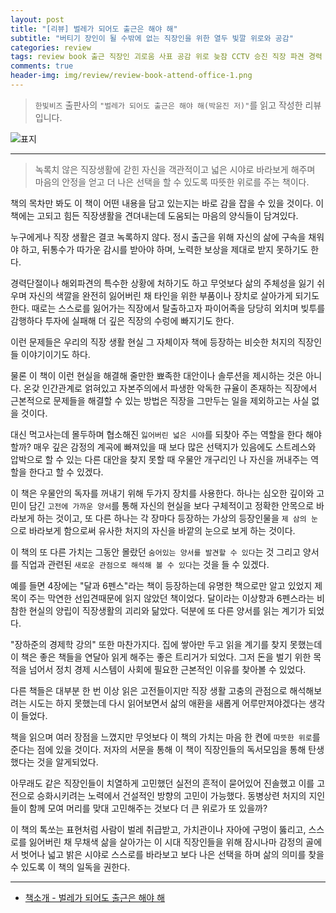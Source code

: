 ```yaml
---  
layout: post  
title: "[리뷰] 벌레가 되어도 출근은 해야 해"  
subtitle: "버티기 장인이 될 수밖에 없는 직장인을 위한 열두 빛깔 위로와 공감"  
categories: review  
tags: review book 출근 직장인 괴로움 사표 공감 위로 늦잠 CCTV 승진 직장 파견 경력 학력 투자 갑질 부품 부고 철학   
comments: true  
header-img: img/review/review-book-attend-office-1.png
---  
```

  
> `한빛비즈` 출판사의 `"벌레가 되어도 출근은 해야 해(박윤진 저)"`를 읽고 작성한 리뷰입니다.  

![표지](https://theorydb.github.io/assets/img/review/review-book-attend-office-1.png)  

---

> 녹록치 않은 직장생활에 갇힌 자신을 객관적이고 넓은 시야로 바라보게 해주며 마음의 안정을 얻고 더 나은 선택을 할 수 있도록 따뜻한 위로를 주는 책이다.

책의 목차만 봐도 이 책이 어떤 내용을 담고 있는지는 바로 감을 잡을 수 있을 것이다. 이 책에는 고되고 힘든 직장생활을 견뎌내는데 도움되는 마음의 양식들이 담겨있다. 

누구에게나 직장 생활은 결코 녹록하지 않다. 정시 출근을 위해 자신의 삶에 구속을 채워야 하고, 뒤통수가 따가운 감시를 받아야 하며, 노력한 보상을 제대로 받지 못하기도 한다. 

경력단절이나 해외파견의 특수한 상황에 처하기도 하고 무엇보다 삶의 주체성을 잃기 쉬우며 자신의 색깔을 완전히 잃어버린 채 타인을 위한 부품이나 장치로 살아가게 되기도 한다. 때로는 스스로를 잃어가는 직장에서 탈출하고자 파이어족을 당당히 외치며 빚투를 감행하다 투자에 실패해 더 깊은 직장의 수렁에 빠지기도 한다. 

이런 문제들은 우리의 직장 생활 현실 그 자체이자 책에 등장하는 비슷한 처지의 직장인들 이야기이기도 하다. 

물론 이 책이 이런 현실을 해결해 줄만한 뾰족한 대안이나 솔루션을 제시하는 것은 아니다. 온갖 인간관계로 얽혀있고 자본주의에서 파생한 악독한 규율이 존재하는 직장에서 근본적으로 문제들을 해결할 수 있는 방법은 직장을 그만두는 일을 제외하고는 사실 없을 것이다. 

대신 먹고사는데 몰두하며 협소해진 `잃어버린 넓은 시야`를 되찾아 주는 역할을 한다 해야 할까? 매우 깊은 감정의 계곡에 빠져있을 때 보다 많은 선택지가 있음에도 스트레스와 압박으로 할 수 있는 다른 대안을 찾지 못할 때 우물안 개구리인 나 자신을 꺼내주는 역할을 한다고 할 수 있겠다.

이 책은 우물안의 독자를 꺼내기 위해 두가지 장치를 사용한다. 하나는 심오한 깊이와 고민이 담긴 `고전에 가까운 양서`를 통해 자신의 현실을 보다 구체적이고 정확한 안목으로 바라보게 하는 것이고, 또 다른 하나는 각 장마다 등장하는 가상의 등장인물을 `제 삼의 눈`으로 바라보게 함으로써 유사한 처지의 자신을 바깥의 눈으로 보게 하는 것이다.

이 책의 또 다른 가치는 그동안 몰랐던 `숨어있는 양서를 발견할 수 있다`는 것 그리고 양서를 직업과 관련된 `새로운 관점으로 해석해 볼 수 있다`는 것을 들 수 있겠다. 

예를 들면 4장에는 "달과 6펜스"라는 책이 등장하는데 유명한 책으로만 알고 있었지 제목이 주는 막연한 선입견때문에 읽지 않았던 책이었다. 달이라는 이상향과 6펜스라는 비참한 현실의 양립이 직장생활의 괴리와 닮았다. 덕분에 또 다른 양서를 읽는 계기가 되었다. 

"장하준의 경제학 강의" 또한 마찬가지다. 집에 쌓아만 두고 읽을 계기를 찾지 못했는데 이 책은 좋은 책들을 연달아 읽게 해주는 좋은 트리거가 되었다. 그저 돈을 벌기 위한 목적을 넘어서 정치 경제 시스템이 사회에 필요한 근본적인 이유를 찾아볼 수 있었다.

다른 책들은 대부분 한 번 이상 읽은 고전들이지만 직장 생활 고충의 관점으로 해석해보려는 시도는 하지 못했는데 다시 읽어보면서 삶의 애환을 새롭게 어루만져야겠다는 생각이 들었다.

책을 읽으며 여러 장점을 느꼈지만 무엇보다 이 책의 가치는 마음 한 켠에 `따뜻한 위로`를 준다는 점에 있을 것이다. 저자의 서문을 통해 이 책이 직장인들의 독서모임을 통해 탄생했다는 것을 알게되었다. 

아무래도 같은 직장인들이 치열하게 고민했던 실전의 흔적이 묻어있어 진솔했고 이를 고전으로 승화시키려는 노력에서 건설적인 방향의 고민이 가능했다. 동병상련 처지의 지인들이 함께 모여 머리를 맞대 고민해주는 것보다 더 큰 위로가 또 있을까?

이 책의 톡쏘는 표현처럼 사람이 벌레 취급받고, 가치관이나 자아에 구멍이 뚫리고, 스스로를 잃어버린 채 무채색 삶을 살아가는 이 시대 직장인들을 위해 잠시나마 감정의 골에서 벗어나 넓고 밝은 시야로 스스로를 바라보고 보다 나은 선택을 하며 삶의 의미를 찾을 수 있도록 이 책의 일독을 권한다.

---

* [책소개 - 벌레가 되어도 출근은 해야 해](http://www.yes24.com/Product/Goods/108890710)
